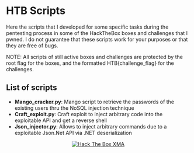 # HTB Scripts
Here the scripts that I developed for some specific tasks during the pentesting process in some of the HackTheBox boxes and challenges that I pwned. I do not guarantee that these scripts work for your purposes or that they are free of bugs.

NOTE: All scripts of still active boxes and challenges are protected by the root flag for the boxes, and the formatted HTB{challenge_flag} for the challenges.

## List of scripts
- **Mango_cracker.py**: Mango script to retrieve the passwords of the existing users thru the NoSQL injection technique
- **Craft_exploit.py**: Craft exploit to inject arbitrary code into the exploitable API and get a reverse shell
- **Json_injector.py**: Allows to inject arbitrary commands due to a exploitable Json.Net API via .NET deserialization 

<p align="center">
<a href="https://www.hackthebox.eu/home/users/profile/91096"><img src="https://www.hackthebox.eu/badge/image/91096" alt="Hack The Box XMA"></a>
</p>
